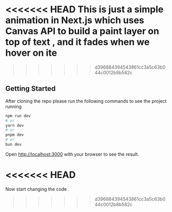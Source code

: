 <<<<<<< HEAD
This is just a simple animation in Next.js which uses Canvas API to build a paint layer on top of text , and it fades when we hover on ite 
=======
>>>>>>> d396884394543861cc3a5c63b044c0012b8b582c

## Getting Started

After cloning the repo please run the following commands to see the project running

```bash
npm run dev
# or
yarn dev
# or
pnpm dev
# or
bun dev
```

Open [http://localhost:3000](http://localhost:3000) with your browser to see the result.

<<<<<<< HEAD
=======
Now start changing the code .
>>>>>>> d396884394543861cc3a5c63b044c0012b8b582c
